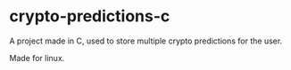 # crypto-predictions-c
A project made in C, used to store multiple crypto predictions for the user.

Made for linux.
